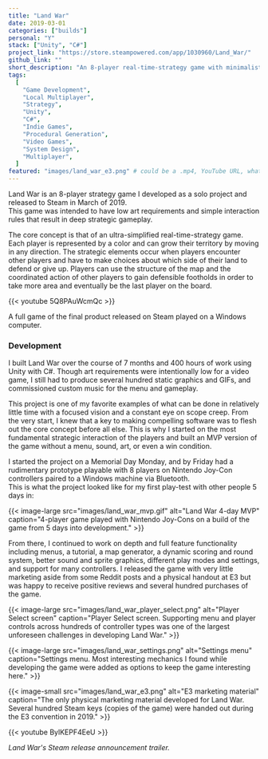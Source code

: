 ```yaml
---
title: "Land War"
date: 2019-03-01
categories: ["builds"]
personal: "Y"
stack: ["Unity", "C#"]
project_link: "https://store.steampowered.com/app/1030960/Land_War/"
github_link: ""
short_description: "An 8-player real-time-strategy game with minimalistic art and deep strategic gameplay."
tags:
  [
    "Game Development",
    "Local Multiplayer",
    "Strategy",
    "Unity",
    "C#",
    "Indie Games",
    "Procedural Generation",
    "Video Games",
    "System Design",
    "Multiplayer",
  ]
featured: "images/land_war_e3.png" # could be a .mp4, YouTube URL, whatever
---
```


Land War is an 8-player strategy game I developed as a solo project and released to Steam in March of 2019.  
This game was intended to have low art requirements and simple interaction rules that result in deep strategic gameplay.

The core concept is that of an ultra-simplified real-time-strategy game. Each player is represented by a color and can grow their territory by moving in any direction. The strategic elements occur when players encounter other players and have to make choices about which side of their land to defend or give up. Players can use the structure of the map and the coordinated action of other players to gain defensible footholds in order to take more area and eventually be the last player on the board.

{{< youtube 5Q8PAuWcmQc >}}

A full game of the final product released on Steam played on a Windows computer.

### Development

I built Land War over the course of 7 months and 400 hours of work using Unity with C#. Though art requirements were intentionally low for a video game, I still had to produce several hundred static graphics and GIFs, and commissioned custom music for the menu and gameplay.

This project is one of my favorite examples of what can be done in relatively little time with a focused vision and a constant eye on scope creep. From the very start, I knew that a key to making compelling software was to flesh out the core concept before all else. This is why I started on the most fundamental strategic interaction of the players and built an MVP version of the game without a menu, sound, art, or even a win condition.

I started the project on a Memorial Day Monday, and by Friday had a rudimentary prototype playable with 8 players on Nintendo Joy-Con controllers paired to a Windows machine via Bluetooth.  
This is what the project looked like for my first play-test with other people 5 days in:

{{< image-large
    src="images/land_war_mvp.gif"
    alt="Land War 4-day MVP"
    caption="4-player game played with Nintendo Joy-Cons on a build of the game from 5 days into development." >}}

From there, I continued to work on depth and full feature functionality including menus, a tutorial, a map generator, a dynamic scoring and round system, better sound and sprite graphics, different play modes and settings, and support for many controllers. I released the game with very little marketing aside from some Reddit posts and a physical handout at E3 but was happy to receive positive reviews and several hundred purchases of the game.

{{< image-large
    src="images/land_war_player_select.png"
    alt="Player Select screen"
    caption="Player Select screen. Supporting menu and player controls across hundreds of controller types was one of the largest unforeseen challenges in developing Land War." >}}

{{< image-large
    src="images/land_war_settings.png"
    alt="Settings menu"
    caption="Settings menu. Most interesting mechanics I found while developing the game were added as options to keep the game interesting here." >}}

{{< image-small
    src="images/land_war_e3.png"
    alt="E3 marketing material"
    caption="The only physical marketing material developed for Land War. Several hundred Steam keys (copies of the game) were handed out during the E3 convention in 2019." >}}

{{< youtube BylKEPF4EeU >}}

_Land War's Steam release announcement trailer._
